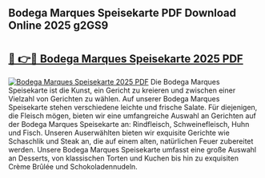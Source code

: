 ## Bodega Marques Speisekarte PDF Download Online 2025 g2GS9

# <h2><a href="http://gc9z92.nevu.top/?p=Bodega+Marques+Speisekarte">🔗 👉🔴 Bodega Marques Speisekarte 2025 PDF</a></h2>

[![Bodega Marques Speisekarte 2025 PDF](https://i.imgur.com/dBaPXMq.png)](http://gc9z92.nevu.top/?p=Bodega+Marques+Speisekarte)
Die Bodega Marques Speisekarte ist die Kunst, ein Gericht zu kreieren und zwischen einer Vielzahl von Gerichten zu wählen. Auf unserer Bodega Marques Speisekarte stehen verschiedene leichte und frische Salate. Für diejenigen, die Fleisch mögen, bieten wir eine umfangreiche Auswahl an Gerichten auf der Bodega Marques Speisekarte an: Rindfleisch, Schweinefleisch, Huhn und Fisch. Unseren Auserwählten bieten wir exquisite Gerichte wie Schaschlik und Steak an, die auf einem alten, natürlichen Feuer zubereitet werden. Unsere Bodega Marques Speisekarte umfasst eine große Auswahl an Desserts, von klassischen Torten und Kuchen bis hin zu exquisiten Crème Brûlée und Schokoladennudeln.
